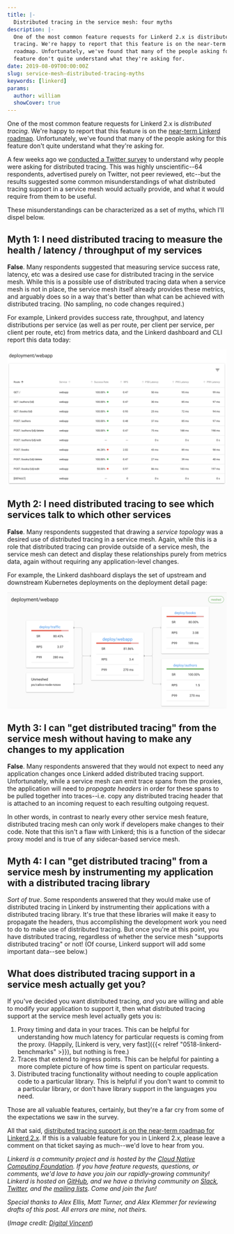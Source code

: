 ```yaml
---
title: |-
  Distributed tracing in the service mesh: four myths
description: |-
  One of the most common feature requests for Linkerd 2.x is distributed
  tracing. We're happy to report that this feature is on the near-term Linkerd
  roadmap. Unfortunately, we've found that many of the people asking for this
  feature don't quite understand what they're asking for.
date: 2019-08-09T00:00:00Z
slug: service-mesh-distributed-tracing-myths
keywords: [linkerd]
params:
  author: william
  showCover: true
---
```


One of the most common feature requests for Linkerd 2.x is *distributed
tracing*. We're happy to report that this feature is on the [near-term Linkerd
roadmap](https://github.com/linkerd/linkerd2/issues/3188). Unfortunately,
we've found that many of the people asking for this feature don't quite
understand what they're asking for.

A few weeks ago we [conducted a Twitter
survey](https://twitter.com/linkerd/status/1152326635959439360) to understand
why people were asking for distributed tracing. This was highly
unscientific--64 respondents, advertised purely on Twitter, not peer reviewed,
etc--but the results suggested some common misunderstandings of what
distributed tracing support in a service mesh would actually provide, and what
it would require from them to be useful.

These misunderstandings can be characterized as a set of myths, which I'll
dispel below.

## Myth 1: I need distributed tracing to measure the health / latency / throughput of my services

**False**. Many respondents suggested that measuring service success rate,
latency, etc was a desired use case for distributed tracing in the service
mesh. While this is a possible use of distributed tracing data when a service
mesh is not in place, the service mesh itself already provides these metrics,
and arguably does so in a way that's better than what can be achieved with
distributed tracing. (No sampling, no code changes required.)

For example, Linkerd provides success rate, throughput, and latency
distributions per service (as well as per route, per client per service, per
client per route, etc) from metrics data, and the Linkerd dashboard and CLI
report this data today:

![Linkerd dashboard showing an automatically generated route metrics](webapp-routes.png)

## Myth 2: I need distributed tracing to see which services talk to which other services

**False**. Many respondents suggested that drawing a *service topology* was a
desired use of distributed tracing in a service mesh. Again, while this is a
role that distributed tracing can provide outside of a service mesh, the
service mesh can detect and display these relationships purely from metrics
data, again without requiring any application-level changes.

For example, the Linkerd dashboard displays the set of upstream and downstream
Kubernetes deployments on the deployment detail page:

![Linkerd dashboard showing an automatically generated topology graph](webapp-detail.png)

## Myth 3: I can "get distributed tracing" from the service mesh without having to make any changes to my application

**False**. Many respondents answered that they would not expect to need any
application changes once Linkerd added distributed tracing support.
Unfortunately, while a service mesh can emit trace spans from the proxies, the
application will need to *propagate headers* in order for these spans to be
pulled together into traces--i.e. copy any distributed tracing header that is
attached to an incoming request to each resulting outgoing request.

In other words, in contrast to nearly every other service mesh feature,
distributed tracing mesh can only work if developers make changes to their
code. Note that this isn't a flaw with Linkerd; this is a function of the
sidecar proxy model and is true of any sidecar-based service mesh.

## Myth 4: I can "get distributed tracing" from a service mesh by instrumenting my application with a distributed tracing library

*Sort of true*. Some respondents answered that they would make use of
distributed tracing in Linkerd by instrumenting their applications with a
distributed tracing library. It's true that these libraries will make it easy
to propagate the headers, thus accomplishing the development work you need to
do to make use of distributed tracing. But once you're at this point, you have
distributed tracing, regardless of whether the service mesh "supports
distributed tracing" or not! (Of course, Linkerd support will add some
important data--see below.)

## What does distributed tracing support in a service mesh actually get you?

If you've decided you want distributed tracing, *and* you are willing and able
to modify your application to support it, then what distributed tracing support
at the service mesh level actually gets you is:

1. Proxy timing and data in your traces. This can be helpful for understanding
   how much latency for particular requests is coming from the proxy. (Happily,
   [Linkerd is very, very fast]({{< relref "0518-linkerd-benchmarks" >}}), but
   nothing is free.)
2. Traces that extend to ingress points. This can be helpful for painting a
   more complete picture of how time is spent on particular requests.
3. Distributed tracing functionality without needing to couple application code
   to a particular library. This is helpful if you don't want to commit to a
   particular library, or don't have library support in the languages you need.

Those are all valuable features, certainly, but they're a far cry from some of
the expectations we saw in the survey.

All that said, [distributed tracing support *is* on the near-term roadmap for
Linkerd 2.x](https://github.com/linkerd/linkerd2/issues/3188). If this is a
valuable feature for you in Linkerd 2.x, please leave a comment on that ticket
saying as much--we'd love to hear from you.

_Linkerd is a community project and is hosted by the [Cloud Native Computing
Foundation](https://cncf.io/). If you have feature requests, questions, or
comments, we'd love to have you join our rapidly-growing community! Linkerd is
hosted on [GitHub](https://github.com/linkerd/), and we have a thriving
community on [Slack](https://slack.linkerd.io/),
[Twitter](https://twitter.com/linkerd), and the [mailing
lists](https://linkerd.io/2/get-involved/). Come and join the fun!_

*Special thanks to Alex Ellis, Matt Turner, and Alex Klemmer for reviewing
drafts of this post. All errors are mine, not theirs.*

(*Image credit: [Digital Vincent](https://www.flickr.com/photos/7699384@N07/)*)
